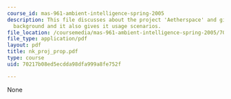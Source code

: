 ```yaml
---
course_id: mas-961-ambient-intelligence-spring-2005
description: This file discusses about the project 'Aetherspace' and gives the introduction,
  background and it also gives it usage scenarios.
file_location: /coursemedia/mas-961-ambient-intelligence-spring-2005/70217b08ed5ecdda98dfa999a8fe752f_nk_proj_prop.pdf
file_type: application/pdf
layout: pdf
title: nk_proj_prop.pdf
type: course
uid: 70217b08ed5ecdda98dfa999a8fe752f

---
```

None